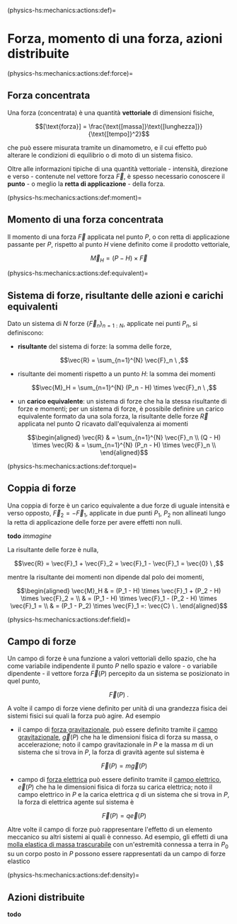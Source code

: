 <!--
```{article-info}
:author: basics
:date: "{sub-ref}`today`"
:read-time: "{sub-ref}`wordcount-minutes` min read"
```
-->

(physics-hs:mechanics:actions:def)=
# Forza, momento di una forza, azioni distribuite

(physics-hs:mechanics:actions:def:force)=
## Forza concentrata

Una forza (concentrata) è una quantità **vettoriale** di dimensioni fisiche,

$$[\text{forza}] = \frac{\text{[massa]}\text{[lunghezza]}}{\text{[tempo]}^2}$$

che può essere misurata tramite un dinamometro, e il cui effetto può alterare le condizioni di equilibrio o di moto di un sistema fisico.

Oltre alle informazioni tipiche di una quantità vettoriale - intensità, direzione e verso - contenute nel vettore forza $\vec{F}$, è spesso necessario conoscere il **punto** - o meglio la **retta di applicazione** -  della forza.

(physics-hs:mechanics:actions:def:moment)=
## Momento di una forza concentrata
Il momento di una forza $\vec{F}$ applicata nel punto $P$, o con retta di applicazione passante per $P$, rispetto al punto $H$ viene definito come il prodotto vettoriale,

$$\vec{M}_H = (P - H) \times \vec{F}$$

(physics-hs:mechanics:actions:def:equivalent)=
## Sistema di forze, risultante delle azioni e carichi equivalenti
Dato un sistema di $N$ forze $\left\{ \vec{F}_n \right\}_{n=1:N}$, applicate nei punti $P_n$, si definiscono:
- **risultante** del sistema di forze: la somma delle forze,

  $$\vec{R} = \sum_{n=1}^{N} \vec{F}_n \ ,$$

- risultante dei momenti rispetto a un punto $H$: la somma dei momenti

  $$\vec{M}_H = \sum_{n=1}^{N} (P_n - H) \times \vec{F}_n \ ,$$

- un **carico equivalente**: un sistema di forze che ha la stessa risultante di forze e momenti; per un sistema di forze, è possibile definire un carico equivalente formato da una sola forza, la risultante delle forze $\vec{R}$ applicata nel punto $Q$ ricavato dall'equivalenza ai momenti

  $$\begin{aligned}
    \vec{R} & = \sum_{n=1}^{N} \vec{F}_n \\
    (Q - H) \times \vec{R} & = \sum_{n=1}^{N} (P_n - H) \times \vec{F}_n \\
  \end{aligned}$$

(physics-hs:mechanics:actions:def:torque)=
## Coppia di forze
Una coppia di forze è un carico equivalente a due forze di uguale intensità e verso opposto, $\vec{F}_2 = - \vec{F}_1$, applicate in due punti $P_1$, $P_2$ non allineati lungo la retta di applicazione delle forze per avere effetti non nulli.

**todo** *immagine*

La risultante delle forze è nulla,

$$\vec{R} = \vec{F}_1 + \vec{F}_2 = \vec{F}_1 - \vec{F}_1 = \vec{0} \ ,$$

mentre la risultante dei momenti non dipende dal polo dei momenti,

$$\begin{aligned}
  \vec{M}_H & = (P_1 - H) \times \vec{F}_1 + (P_2 - H) \times \vec{F}_2 = \\
  & = (P_1 - H) \times \vec{F}_1 - (P_2 - H) \times \vec{F}_1 = \\
  & = (P_1 - P_2) \times \vec{F}_1 =: \vec{C} \ .
\end{aligned}$$

(physics-hs:mechanics:actions:def:field)=
## Campo di forze
Un campo di forze è una funzione a valori vettoriali dello spazio, che ha come variabile indipendente il punto $P$ nello spazio e valore - o variabile dipendente - il vettore forza $\vec{F}(P)$ percepito da un sistema se posizionato in quel punto,

$$\vec{F}(P) \ .$$

A volte il campo di forze viene definito per unità di una grandezza fisica dei sistemi fisici sui quali la forza può agire. Ad esempio
- il campo di [forza gravitazionale](physics-hs:mechanics:actions:gravitation:newton), può essere definito tramite il [campo gravitazionale](physics-hs:mechanics:actions:gravitation:newton), $\vec{g}(P)$ che ha le dimensioni fisica di forza su massa, o accelerazione; noto il campo gravitazionale in $P$ e la massa $m$ di un sistema che si trova in $P$, la forza di gravità agente sul sistema è

   $$\vec{F}(P) = m \vec{g}(P)$$

- campo di [forza elettrica](physics-hs:electromagnetism:electrostatics:coulomb) può essere definito tramite il [campo elettrico](physics-hs:electromagnetism:electrostatics:e-field), $\vec{e}(P)$ che ha le dimensioni fisica di forza su carica elettrica; noto il campo elettrico in $P$ e la carica elettrica $q$ di un sistema che si trova in $P$, la forza di elettrica agente sul sistema è

   $$\vec{F}(P) = q \vec{e}(P)$$

Altre volte il campo di forze può rappresentare l'effetto di un elemento meccanico su altri sistemi ai quali è connesso. Ad esempio, gli effetti di una [molla elastica di massa trascurabile](physics-hs:mechanics:actions:gravitation:spring) con un'estremità connessa a terra in $P_0$ su un corpo posto in $P$ possono essere rappresentati da un campo di forze elastico


(physics-hs:mechanics:actions:def:density)=
## Azioni distribuite
**todo**
